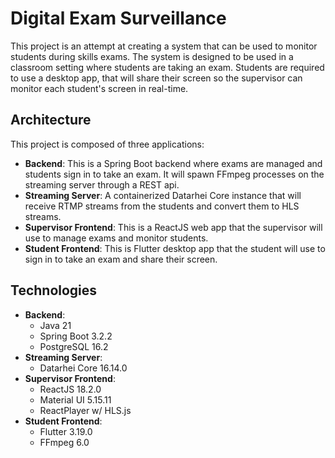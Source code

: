 # Digital Exam Surveillance

This project is an attempt at creating a system that can be used to monitor students during skills exams. 
The system is designed to be used in a classroom setting where students are taking an exam. 
Students are required to use a desktop app, that will share their screen so the supervisor 
can monitor each student's screen in real-time.

## Architecture

This project is composed of three applications:

- **Backend**: This is a Spring Boot backend where exams are managed and students sign in to take an exam. It will spawn FFmpeg processes on the streaming server through a REST api.
- **Streaming Server**: A containerized Datarhei Core instance that will receive RTMP streams from the students and convert them to HLS streams.
- **Supervisor Frontend**: This is a ReactJS web app that the supervisor will use to manage exams and monitor students.
- **Student Frontend**: This is Flutter desktop app that the student will use to sign in to take an exam and share their screen.

## Technologies

- **Backend**: 
    - Java 21
    - Spring Boot 3.2.2
    - PostgreSQL 16.2
- **Streaming Server**:
    - Datarhei Core 16.14.0
- **Supervisor Frontend**:
    - ReactJS 18.2.0
    - Material UI 5.15.11
    - ReactPlayer w/ HLS.js
- **Student Frontend**:
    - Flutter 3.19.0
    - FFmpeg 6.0
